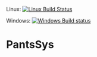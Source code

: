 Linux: [![Linux Build Status](https://travis-ci.org/TartanLlama/PantsSys.png?branch=master)](https://travis-ci.org/TartanLlama/PantsSys)

Windows: [![Windows Build status](https://ci.appveyor.com/api/projects/status/3v6clue9ij2h113f?svg=true)](https://ci.appveyor.com/project/tartanllama/pantssys)

# PantsSys
